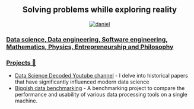 <h2 align="center">Solving problems whille exploring reality </h2>
<p align="center"> <a href="https://www.linkedin.com/in/daniel-aronovich/" target="blank"><img src="https://img.shields.io/badge/LinkedIn-0077B5?style=for-the-badge&logo=linkedin&logoColor=white" alt="daniel"  </p>


### Data science, Data engineering, Software engineering, Mathematics, Physics, Entrepreneurship and Philosophy




### Projects 🐾


- [Data Science Decoded Youtube channel](https://www.youtube.com/@Datasciencedecodedhistory) - I delve into historical papers that have significantly influenced modern data science
- [Biggish data benchmarking](https://github.com/DanielAronovich/biggish-data-benchmarking) - A benchmarking project to compare the performance and usability of various data processing tools on a single machine.

